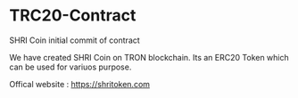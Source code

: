 # TRC20-Contract
SHRI Coin initial commit of contract

We have created SHRI Coin on TRON blockchain. Its an ERC20 Token which can be used for variuos purpose.

Offical website : https://shritoken.com
